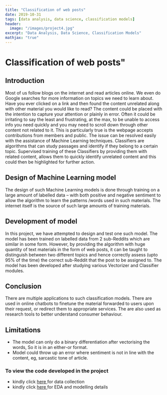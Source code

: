 ```yaml
---
title: "Classification of web posts"
date: 2019-10-31
tags: [data analysis, data science, classification models]
header:
  image: "/images/project4.jpg"
excerpt: "Data Analysis, Data Science, Classification Models"
mathjax: "true"
---
```

# Classification of web posts"

## Introduction

Most of us follow blogs on the internet and read articles online. We even do Google searches for more information on topics we need to learn about. Have you ever clicked on a link and then found the content unrelated along with other material you would like to read? The content could be placed with the intention to capture your attention or plainly in error. Often it could be irritating to say the least and frustrating, at the max, to be unable to access info you need quickly and you may need to scroll down through other content not related to it. This is particularly true is the webpage accepts contributions from members and public. The issue can be resolved easily with the assistance of Machine Learning techniques. Classifiers are algorithms that can study passages and identify if they belong to a certain topic. Supervised training of these Classifiers by providing them with related content, allows them to quickly identify unrelated content and this could then be highlighted for further action.

## Design of Machine Learning model

The design of such Machine Learning models is done through training on a large amount of labelled data – with both positive and negative sentiment to allow the algorithm to learn the patterns /words used in such materials. The internet itself is the source of such large amounts of training materials.

## Development of model

In this project, we have attempted to design and test one such model. The model has been trained on labelled data from 2 sub-Reddits which are similar in some form. However, by providing the algorithm with huge quantity of text materials in the form of web posts, it can be taught to distinguish between two different topics and hence correctly assess (upto 95% of the time) the correct sub-Reddit that the post to be assigned to. The model has been developed after studying various Vectorizer and Classifier modules.

## Conclusion

There are multiple applications to such classification models. There are used in online chatbots to finetune the material forwarded to users upon their request, or redirect them to appropriate services. The are also used as research tools to better understand consumer behaviour.

## Limitations

- The model can only do a binary differentiation after vectorising the words, So it is in an either-or format.
- Model could throw up an error where sentiment is not in line with the content, eg, sarcastic tone of article.


### To view the code developed in the project
- kindly click <a href="https://github.com/BhavNike/dsi10_project3/blob/master/code/project3%20Notebook_1_getting%20data.ipynb"> here </a> for data collection
- kindly click <a href="https://github.com/BhavNike/dsi10_project3/blob/master/code/project3_Notebook2_data_cleaning_n_modelling.ipynb"> here </a> for EDA and modelling details
